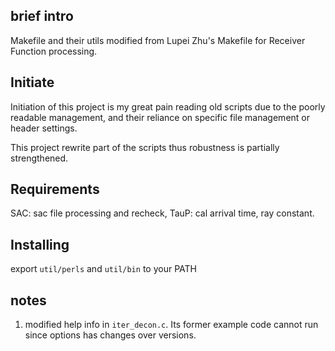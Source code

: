 ## brief intro

Makefile and their utils modified from Lupei Zhu's Makefile for Receiver Function processing.

## Initiate

Initiation of this project is my great pain reading old scripts due to the poorly readable management, and their reliance on specific file management or header settings.

This project rewrite part of the scripts thus robustness is partially strengthened.

## Requirements

SAC: sac file processing and recheck,
TauP: cal arrival time, ray constant.

## Installing

export `util/perls` and `util/bin` to your PATH

## notes

1. modified help info in `iter_decon.c`. Its former example code cannot run since options has changes over versions.